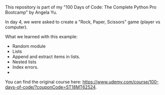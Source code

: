 This repository is part of my "100 Days of Code: The Complete Python Pro Bootcamp" by Angela Yu.

In day 4, we were asked to create a "Rock, Paper, Scissors" game (player vs computer). 

What we learned with this example:
- Random module
- Lists
- Append and extract items in lists.
- Nested lists
- Index errors.
- 
You can find the original course here: https://www.udemy.com/course/100-days-of-code/?couponCode=ST18MT62524.

